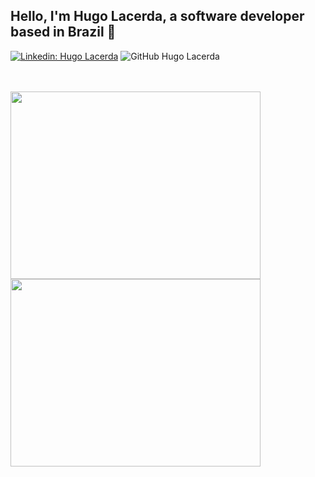 <h2>Hello, I'm Hugo Lacerda,  a software developer based in Brazil 👋</h2>

[![Linkedin: Hugo Lacerda](https://img.shields.io/badge/-hugolacerda-blue?style=flat-square&logo=Linkedin&logoColor=white&link=https://www.linkedin.com/in/hugo-lacerda-rocha/)](https://www.linkedin.com/in/hugo-lacerda-rocha/) ![GitHub Hugo Lacerda](https://img.shields.io/github/followers/hugolacerdar?style=social&label=Follow)
  
  </br>
</br>
<div>
 <img width="400px" height="300px" src="https://github-readme-stats.vercel.app/api/top-langs/?username=hugolacerdar&theme=cobalt&hide=css,html,scss,shell,dockerfile"/>
 <img width="400px" height="300px" src="https://github-readme-stats.vercel.app/api?username=hugolacerdar&show_icons=true&theme=cobalt&include_all_commits=true&count_private=true"/>
</div>
</br>
</br>
